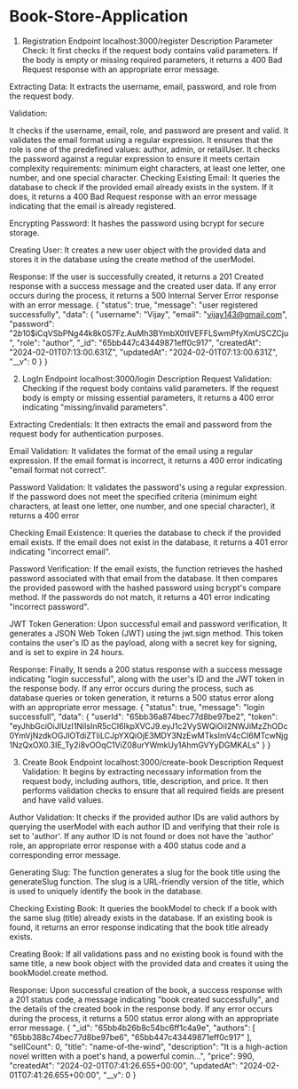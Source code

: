 # Book-Store-Application

1. Registration
Endpoint  localhost:3000/register
Description 
Parameter Check: It first checks if the request body contains valid parameters. If the body is empty or missing required parameters, it returns a 400 Bad Request response with an appropriate error message.

Extracting Data: It extracts the username, email, password, and role from the request body.

Validation:

It checks if the username, email, role, and password are present and valid.
It validates the email format using a regular expression.
It ensures that the role is one of the predefined values: author, admin, or retailUser.
It checks the password against a regular expression to ensure it meets certain complexity requirements: minimum eight characters, at least one letter, one number, and one special character.
Checking Existing Email: It queries the database to check if the provided email already exists in the system. If it does, it returns a 400 Bad Request response with an error message indicating that the email is already registered.

Encrypting Password: It hashes the password using bcrypt for secure storage.

Creating User: It creates a new user object with the provided data and stores it in the database using the create method of the userModel.

Response: If the user is successfully created, it returns a 201 Created response with a success message and the created user data. If any error occurs during the process, it returns a 500 Internal Server Error response with an error message.
{
    "status": true,
    "message": "user registered successfully",
    "data": {
        "username": "Vijay",
        "email": "vijay143@gmail.com",
        "password": "$2b$10$iCqVSbPNg44k8k0S7Fz.AuMh3BYmbX0tIVEFFLSwmPfyXmUSCZCju",
        "role": "author",
        "_id": "65bb447c43449871eff0c917",
        "createdAt": "2024-02-01T07:13:00.631Z",
        "updatedAt": "2024-02-01T07:13:00.631Z",
        "__v": 0
    }
}

2. LogIn
Endpoint localhost:3000/login
Description
Request Validation: Checking if the request body contains valid parameters. If the request body is empty or missing essential parameters, it returns a 400 error indicating "missing/invalid parameters".

Extracting Credentials: It then extracts the email and password from the request body for authentication purposes.

Email Validation: It validates the format of the email using a regular expression. If the email format is incorrect, it returns a 400 error indicating "email format not correct".

Password Validation: It validates the password's using a regular expression. If the password does not meet the specified criteria (minimum eight characters, at least one letter, one number, and one special character), it returns a 400 error 

Checking Email Existence: It queries the database to check if the provided email exists. If the email does not exist in the database, it returns a 401 error indicating "incorrect email".

Password Verification: If the email exists, the function retrieves the hashed password associated with that email from the database. It then compares the provided password with the hashed password using bcrypt's compare method. If the passwords do not match, it returns a 401 error indicating "incorrect password".

JWT Token Generation: Upon successful email and password verification, It generates a JSON Web Token (JWT) using the jwt.sign method. This token contains the user's ID as the payload, along with a secret key for signing, and is set to expire in 24 hours.

Response: Finally, It sends a 200 status response with a success message indicating "login successful", along with the user's ID and the JWT token in the response body. If any error occurs during the process, such as database queries or token generation, it returns a 500 status error along with an appropriate error message.
{
    "status": true,
    "message": "login successfull",
    "data": {
        "userId": "65bb36a874bec77d8be97be2",
        "token": "eyJhbGciOiJIUzI1NiIsInR5cCI6IkpXVCJ9.eyJ1c2VySWQiOiI2NWJiMzZhODc0YmVjNzdkOGJlOTdiZTIiLCJpYXQiOjE3MDY3NzEwMTksImV4cCI6MTcwNjg1NzQxOX0.3IE_Ty2i8vOOqC1ViZ08urYWmkUy1AhmGVYyDGMKALs"
    }
}

3. Create Book
Endpoint localhost:3000/create-book
Description
Request Validation: It begins by extracting necessary information from the request body, including authors, title, description, and price. It then performs validation checks to ensure that all required fields are present and have valid values.

Author Validation: It checks if the provided author IDs are valid authors by querying the userModel with each author ID and verifying that their role is set to 'author'. If any author ID is not found or does not have the 'author' role,  an appropriate error response with a 400 status code and a corresponding error message.


Generating Slug: The function generates a slug for the book title using the generateSlug function. The slug is a URL-friendly version of the title, which is used to uniquely identify the book in the database.

Checking Existing Book: It queries the bookModel to check if a book with the same slug (title) already exists in the database. If an existing book is found, it returns an error response indicating that the book title already exists.

Creating Book: If all validations pass and no existing book is found with the same title,  a new book object with the provided data and creates it using the bookModel.create method.

Response: Upon successful creation of the book,  a success response with a 201 status code, a message indicating "book created successfully", and the details of the created book in the response body. If any error occurs during the process, it returns a 500 status error along with an appropriate error message.
{
"_id": "65bb4b26b8c54bc6ff1c4a9e",
"authors": [
"65bb388c74bec77d8be97be6",
"65bb447c43449871eff0c917"
],
"sellCount": 0,
"title": "name-of-the-wind",
"description": "It is a high-action novel written with a poet's hand, a powerful comin…",
"price": 990,
"createdAt": "2024-02-01T07:41:26.655+00:00",
"updatedAt": "2024-02-01T07:41:26.655+00:00",
"__v": 0
}
